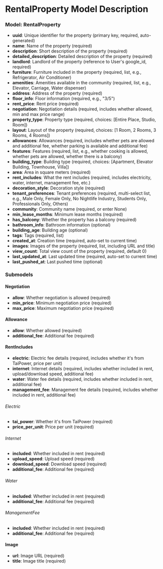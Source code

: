 # RentalProperty Model Description

### Model: RentalProperty

- **uuid**: Unique identifier for the property (primary key, required, auto-generated)
- **name**: Name of the property (required)
- **description**: Short description of the property (required)
- **detailed_description**: Detailed description of the property (required)
- **landlord**: Landlord of the property (reference to User's google_id, required)
- **furniture**: Furniture included in the property (required, list, e.g., Refrigerator, Air Conditioner)
- **amenities**: Amenities available in the community (required, list, e.g., Elevator, Carriage, Water dispenser)
- **address**: Address of the property (required)
- **floor_info**: Floor information (required, e.g., "3/5")
- **rent_price**: Rent price (required)
- **negotiation**: Negotiation details (required, includes whether allowed, min and max price range)
- **property_type**: Property type (required, choices: [Entire Place, Studio, Room])
- **layout**: Layout of the property (required, choices: [1 Room, 2 Rooms, 3 Rooms, 4 Rooms])
- **allowances**: Allowances (required, includes whether pets are allowed and additional fee, whether parking is available and additional fee)
- **features**: Features (required, list, e.g., whether cooking is allowed, whether pets are allowed, whether there is a balcony)
- **building_type**: Building type (required, choices: [Apartment, Elevator Building, Townhouse, Villa])
- **area**: Area in square meters (required)
- **rent_includes**: What the rent includes (required, includes electricity, water, internet, management fee, etc.)
- **decoration_style**: Decoration style (required)
- **tenant_preferences**: Tenant preferences (required, multi-select list, e.g., Male Only, Female Only, No Nightlife Industry, Students Only, Professionals Only, Others)
- **community**: Community name (required, or enter None)
- **min_lease_months**: Minimum lease months (required)
- **has_balcony**: Whether the property has a balcony (required)
- **bathroom_info**: Bathroom information (optional)
- **building_age**: Building age (optional)
- **tags**: Tags (required, list)
- **created_at**: Creation time (required, auto-set to current time)
- **images**: Images of the property (required, list, including URL and title)
- **view_count**: Total view count of the property (required, default 0)
- **last_updated_at**: Last updated time (required, auto-set to current time)
- **last_pushed_at**: Last pushed time (optional)

### Submodels

#### Negotiation
- **allow**: Whether negotiation is allowed (required)
- **min_price**: Minimum negotiation price (required)
- **max_price**: Maximum negotiation price (required)

#### Allowance
- **allow**: Whether allowed (required)
- **additional_fee**: Additional fee (required)

#### RentIncludes
- **electric**: Electric fee details (required, includes whether it's from TaiPower, price per unit)
- **internet**: Internet details (required, includes whether included in rent, upload/download speed, additional fee)
- **water**: Water fee details (required, includes whether included in rent, additional fee)
- **management_fee**: Management fee details (required, includes whether included in rent, additional fee)

###### Electric
- **tai_power**: Whether it's from TaiPower (required)
- **price_per_unit**: Price per unit (required)

###### Internet
- **included**: Whether included in rent (required)
- **upload_speed**: Upload speed (required)
- **download_speed**: Download speed (required)
- **additional_fee**: Additional fee (required)

###### Water
- **included**: Whether included in rent (required)
- **additional_fee**: Additional fee (required)

###### ManagementFee
- **included**: Whether included in rent (required)
- **additional_fee**: Additional fee (required)

#### Image
- **url**: Image URL (required)
- **title**: Image title (required)